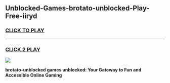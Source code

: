 
## Unblocked-Games-brotato-unblocked-Play-Free-iiryd
<h3>
<a href="https://premium76.site?title=brotato-unblocked&ref=23A">CLICK TO PLAY</a></h3>
<hr>

<h3>
<a href="https://premium76.site?title=brotato-unblocked&ref=23A">CLICK 2 PLAY</a>
  
</h3>

<a href="https://premium76.site?title=brotato-unblocked&ref=23A"><img src="https://clearcache.store/games.png"></a>


**brotato-unblocked games unblocked: Your Gateway to Fun and Accessible Online Gaming**

